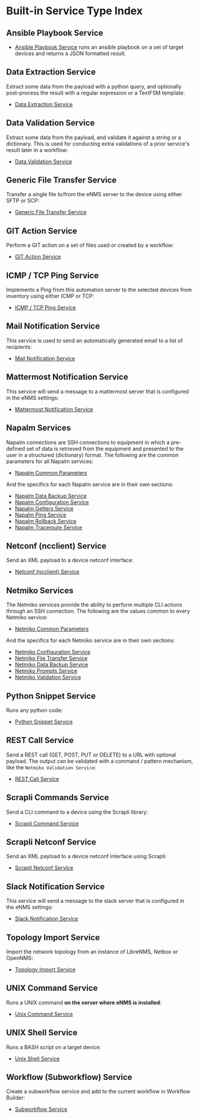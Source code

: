 # Built-in Service Type Index

## Ansible Playbook Service

- [Ansible Playbook Service](servicetypes/ansible_playbook.md) runs an ansible
  playbook on a set of target devices and returns a JSON formatted result.

## Data Extraction Service

Extract some data from the payload with a python query, and optionally
post-process the result with a regular expression or a TextFSM template:

- [Data Extraction Service](servicetypes/data_extraction.md)

## Data Validation Service

Extract some data from the payload, and validate it against a string or
a dictionary. This is used for conducting extra validations of a prior
service's result later in a workflow:

- [Data Validation Service](servicetypes/data_validation.md)

## Generic File Transfer Service

Transfer a single file to/from the eNMS server to the device using
either SFTP or SCP:

- [Generic File Transfer Service](servicetypes/generic_filetransfer.md)

## GIT Action Service

Perform a GIT action on a set of files used or created by a workflow:

- [GIT Action Service](servicetypes/git_action.md)

## ICMP / TCP Ping Service

Implements a Ping from this automation server to the selected devices
from inventory using either ICMP or TCP:

- [ICMP / TCP Ping Service](servicetypes/icmptcp_ping.md)

## Mail Notification Service

This service is used to send an automatically generated email to a list
of recipients:

- [Mail Notification Service](servicetypes/mail_notification.md)

## Mattermost Notification Service

This service will send a message to a mattermost server that is
configured in the eNMS settings:

- [Mattermost Notification Service](servicetypes/mattermost_notification.md)

## Napalm Services

Napalm connections are SSH connections to equipment in which a
pre-defined set of data is retrieved from the equipment and presented to
the user in a structured (dictionary) format. The following are the common
parameters for all Napalm services:

- [Napalm Common Parameters](servicetypes/napalm_common.md)

And the specifics for each Napalm service are in their own sections:

- [Napalm Data Backup Service](servicetypes/napalm_databackup.md)
- [Napalm Configuration Service](servicetypes/napalm_configuration.md)
- [Napalm Getters Service](servicetypes/napalm_getters.md)
- [Napalm Ping Service](servicetypes/napalm_ping.md)
- [Napalm Rollback Service](servicetypes/napalm_rollback.md)
- [Napalm Traceroute Service](servicetypes/napalm_traceroute.md)

## Netconf (ncclient) Service

Send an XML payload to a device netconf interface:

- [Netconf (ncclient) Service](servicetypes/netconf_ncclient.md)

## Netmiko Services

The Netmiko services provide the ability to perform multiple CLI actions
through an SSH connection. The following are the values common to every
Netmiko service:

- [Netmiko Common Parameters](servicetypes/netmiko_common.md)

And the specifics for each Netmiko service are in their own sections:

- [Netmiko Configuration Service](servicetypes/netmiko_configuration.md)
- [Netmiko File Transfer Service](servicetypes/netmiko_filetransfer.md)
- [Netmiko Data Backup Service](servicetypes/netmiko_databackup.md)
- [Netmiko Prompts Service](servicetypes/netmiko_prompts.md)
- [Netmiko Validation Service](servicetypes/netmiko_validation.md)

## Python Snippet Service

Runs any python code:

- [Python Snippet Service](servicetypes/python_snippet.md)

## REST Call Service

Send a REST call (GET, POST, PUT or DELETE) to a URL with optional
payload. The output can be validated with a command / pattern mechanism,
like the `Netmiko Validation Service`:

- [REST Call Service](servicetypes/rest_call.md)

## Scrapli Commands Service

Send a CLI command to a device using the Scrapli library:

- [Scrapli Command Service](servicetypes/scrapli_command.md)

## Scrapli Netconf Service

Send an XML payload to a device netconf interface using Scrapli:

- [Scrapli Netconf Service](servicetypes/scrapli_netconf.md)

## Slack Notification Service

This service will send a message to the slack server that is configured
in the eNMS settings:

- [Slack Notification Service](servicetypes/slack_notification.md)

## Topology Import Service

Import the network topology from an instance of LibreNMS, Netbox or OpenNMS:

- [Topology Import Service](servicetypes/topology_import.md)

## UNIX Command Service

Runs a UNIX command **on the server where eNMS is installed**:

- [Unix Command Service](servicetypes/unix_command.md)

## UNIX Shell Service

Runs a BASH script on a target device:

- [Unix Shell Service](servicetypes/unix_shell.md)

## Workflow (Subworkflow) Service

Create a subworkflow service and add to the current workflow in Workflow
Builder:

- [Subworkflow Service](servicetypes/workflow.md)